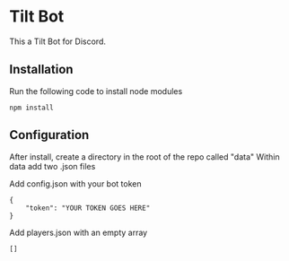 # Tilt Bot
This a Tilt Bot for Discord.

## Installation
Run the following code to install node modules
```
npm install
```

## Configuration
After install, create a directory in the root of the repo called "data"
Within data add two .json files

Add config.json with your bot token
```
{
    "token": "YOUR TOKEN GOES HERE"
}
```

Add players.json with an empty array
```
[]
```